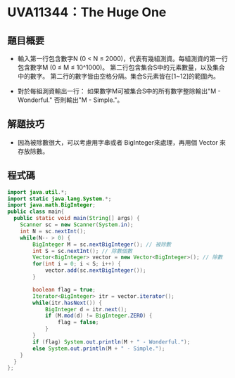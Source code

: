 # UVA11344：The Huge One

## 題目概要

- 輸入第一行包含數字N (0 < N ≤ 2000)，代表有幾組測資。每組測資的第一行包含數字M (0 ≤ M ≤ 10^1000)。  第二行包含集合S中的元素數量，以及集合中的數字。 第二行的數字皆由空格分隔。集合S元素皆在[1~12]的範圍內。

- 對於每組測資輸出一行：  如果數字M可被集合S中的所有數字整除輸出"M - Wonderful."  否則輸出"M - Simple."。

## 解題技巧

- 因為被除數很大，可以考慮用字串或者 BigInteger來處理，再用個 Vector 來存放除數。

## 程式碼

```java
import java.util.*;
import static java.lang.System.*;
import java.math.BigInteger;
public class main{
  public static void main(String[] args) {
    Scanner sc = new Scanner(System.in);
    int N = sc.nextInt();
    while(N-- > 0) {
        BigInteger M = sc.nextBigInteger(); // 被除數
        int S = sc.nextInt(); // 除數個數
        Vector<BigInteger> vector = new Vector<BigInteger>(); // 除數
        for(int i = 0; i < S; i++) {
            vector.add(sc.nextBigInteger());
        }

        boolean flag = true;
        Iterator<BigInteger> itr = vector.iterator();
        while(itr.hasNext()) {
            BigInteger d = itr.next();
            if (M.mod(d) != BigInteger.ZERO) {
                flag = false;
            }
        }
        if (flag) System.out.println(M + " - Wonderful.");
        else System.out.println(M + " - Simple.");
    }
  }
};
```
